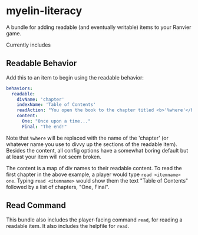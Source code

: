 # myelin-literacy

A bundle for adding readable (and eventually writable) items to your Ranvier game.

Currently includes

## Readable Behavior

Add this to an item to begin using the readable behavior:

```yaml
behaviors:
  readable:
    divName: 'chapter'
    indexName: 'Table of Contents'
    readAction: "You open the book to the chapter titled <b>'%where'</b>.\n\nYou begin reading:"
    content:
      One: "Once upon a time..."
      Final: "The end!"
```

Note that `%where` will be replaced with the name of the  'chapter' (or whatever name you use to divvy up the sections of the readable item). Besides the content, all config options have a somewhat boring default but at least your item will not seem broken.

The content is a map of div names to their readable content. To read the first chapter in the above example, a player would type `read <itemname> one`. Typing `read <itemname>` would show them the text "Table of Contents" followed by a list of chapters, "One, Final".

## Read Command

This bundle also includes the player-facing command `read`, for reading a readable item. It also includes the helpfile for `read`.